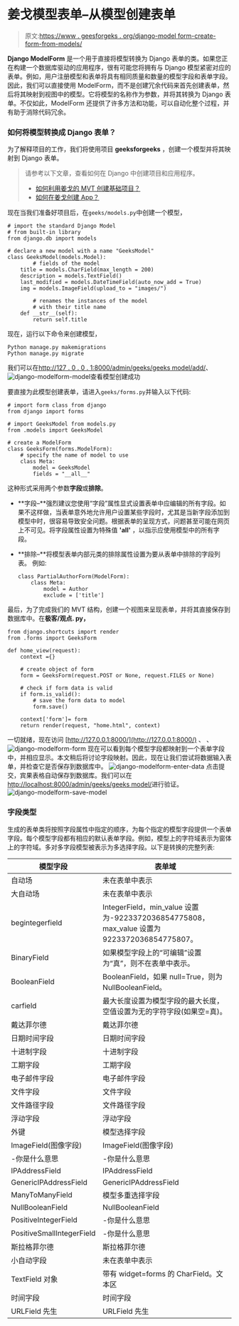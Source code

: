 # 姜戈模型表单–从模型创建表单

> 原文:[https://www . geesforgeks . org/django-model form-create-form-from-models/](https://www.geeksforgeeks.org/django-modelform-create-form-from-models/)

**Django ModelForm** 是一个用于直接将模型转换为 Django 表单的类。如果您正在构建一个数据库驱动的应用程序，很有可能您将拥有与 Django 模型紧密对应的表单。例如，用户注册模型和表单将具有相同质量和数量的模型字段和表单字段。因此，我们可以直接使用 ModelForm，而不是创建冗余代码来首先创建表单，然后将其映射到视图中的模型。它将模型的名称作为参数，并将其转换为 Django 表单。不仅如此，ModelForm 还提供了许多方法和功能，可以自动化整个过程，并有助于消除代码冗余。

### 如何将模型转换成 Django 表单？

为了解释项目的工作，我们将使用项目 **geeksforgeeks** ，创建一个模型并将其映射到 Django 表单。

> 请参考以下文章，查看如何在 Django 中创建项目和应用程序。
> 
> *   [如何利用姜戈的 MVT 创建基础项目？](https://www.geeksforgeeks.org/how-to-create-a-basic-project-using-mvt-in-django/)
> *   [如何在姜戈创建 App？](https://www.geeksforgeeks.org/how-to-create-an-app-in-django/)

现在当我们准备好项目后，在`geeks/models.py`中创建一个模型，

```
# import the standard Django Model
# from built-in library
from django.db import models

# declare a new model with a name "GeeksModel"
class GeeksModel(models.Model):
        # fields of the model
    title = models.CharField(max_length = 200)
    description = models.TextField()
    last_modified = models.DateTimeField(auto_now_add = True)
    img = models.ImageField(upload_to = "images/")

        # renames the instances of the model
        # with their title name
    def __str__(self):
        return self.title
```

现在，运行以下命令来创建模型，

```
Python manage.py makemigrations
Python manage.py migrate

```

我们可以在[http://127 . 0 . 0 . 1:8000/admin/geeks/geeks model/add/](http://127.0.0.1:8000/admin/geeks/geeksmodel/add/)、
![django-modelform-model](img/e74c5453dce3bb49271bd88be68dc86b.png)查看模型创建成功

要直接为此模型创建表单，请进入`geeks/forms.py`并输入以下代码:

```
# import form class from django
from django import forms

# import GeeksModel from models.py
from .models import GeeksModel

# create a ModelForm
class GeeksForm(forms.ModelForm):
    # specify the name of model to use
    class Meta:
        model = GeeksModel
        fields = "__all__"
```

这种形式采用两个参数**字段**或**排除**。

*   **字段–**强烈建议您使用“字段”属性显式设置表单中应编辑的所有字段。如果不这样做，当表单意外地允许用户设置某些字段时，尤其是当新字段添加到模型中时，很容易导致安全问题。根据表单的呈现方式，问题甚至可能在网页上不可见。将字段属性设置为特殊值 **'__all__'** ，以指示应使用模型中的所有字段。
*   **排除–**将模型表单内部元类的排除属性设置为要从表单中排除的字段列表。
    例如:

    ```
    class PartialAuthorForm(ModelForm):
        class Meta:
            model = Author
            exclude = ['title']

    ```

最后，为了完成我们的 MVT 结构，创建一个视图来呈现表单，并将其直接保存到数据库中。在**极客/观点. py，**

```
from django.shortcuts import render
from .forms import GeeksForm

def home_view(request):
    context ={}

    # create object of form
    form = GeeksForm(request.POST or None, request.FILES or None)

    # check if form data is valid
    if form.is_valid():
        # save the form data to model
        form.save()

    context['form']= form
    return render(request, "home.html", context)
```

一切就绪，现在访问 [http://127.0.0.1:8000/](http://127.0.0.1:8000/) 、
、![django-modelform-form](img/f80a008269e54939cf29cdea3cf748e5.png)
现在可以看到每个模型字段都映射到一个表单字段中，并相应显示。本文稍后将讨论字段映射。因此，现在让我们尝试将数据输入表单，并检查它是否保存到数据库中。
![django-modelform-enter-data](img/cb1b221c0ff14846909a3f841bbdcef0.png)
点击提交，宾果表格自动保存到数据库。我们可以在[http://localhost:8000/admin/geeks/geeks model/](http://localhost:8000/admin/geeks/geeksmodel/)进行验证。
![django-modelform-save-model](img/4cd8efc13eb2dfec7b77bd1ac8a45e9d.png)

### 字段类型

生成的表单类将按照字段属性中指定的顺序，为每个指定的模型字段提供一个表单字段。每个模型字段都有相应的默认表单字段。例如，模型上的字符域表示为窗体上的字符域。多对多字段模型被表示为多选择字段。以下是转换的完整列表:

| 模型字段 | 表单域 |
| --- | --- |
| 自动场 | 未在表单中表示 |
| 大自动场 | 未在表单中表示 |
| begintegerfield | IntegerField，min_value 设置为-9223372036854775808，max_value 设置为 9223372036854775807。 |
| BinaryField | 如果模型字段上的“可编辑”设置为“真”，则不在表单中表示。 |
| BooleanField | BooleanField，如果 null=True，则为 NullBooleanField。 |
| carfield | 最大长度设置为模型字段的最大长度，空值设置为无的字符字段(如果空=真)。 |
| 戴达菲尔德 | 戴达菲尔德 |
| 日期时间字段 | 日期时间字段 |
| 十进制字段 | 十进制字段 |
| 工期字段 | 工期字段 |
| 电子邮件字段 | 电子邮件字段 |
| 文件字段 | 文件字段 |
| 文件路径字段 | 文件路径字段 |
| 浮动字段 | 浮动字段 |
| 外键 | 模型选择字段 |
| ImageField(图像字段) | ImageField(图像字段) |
| -你是什么意思 | -你是什么意思 |
| IPAddressField | IPAddressField |
| GenericIPAddressField | GenericIPAddressField |
| ManyToManyField | 模型多重选择字段 |
| NullBooleanField | NullBooleanField |
| PositiveIntegerField | -你是什么意思 |
| PositiveSmallIntegerField | -你是什么意思 |
| 斯拉格菲尔德 | 斯拉格菲尔德 |
| 小自动字段 | 未在表单中表示 |
| TextField 对象 | 带有 widget=forms 的 CharField。文本区 |
| 时间字段 | 时间字段 |
| URLField 先生 | URLField 先生 |